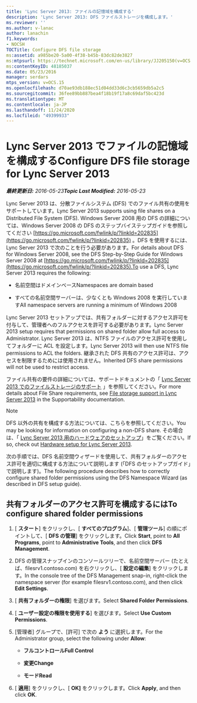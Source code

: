 ```yaml
---
title: 'Lync Server 2013: ファイルの記憶域を構成する'
description: 'Lync Server 2013: DFS ファイルストレージを構成します。'
ms.reviewer: ''
ms.author: v-lanac
author: lanachin
f1.keywords:
- NOCSH
TOCTitle: Configure DFS file storage
ms:assetid: a985be20-5a00-4f38-b45b-83dc82de3827
ms:mtpsurl: https://technet.microsoft.com/en-us/library/JJ205150(v=OCS.15)
ms:contentKeyID: 48185037
ms.date: 05/23/2016
manager: serdars
mtps_version: v=OCS.15
ms.openlocfilehash: d70ae93db188ec51d04dd33d6c3cb5659db5a2c5
ms.sourcegitcommit: 36fee89bb887bea4f18b19f17a8c69daf5bc423d
ms.translationtype: MT
ms.contentlocale: ja-JP
ms.lasthandoff: 11/24/2020
ms.locfileid: "49399933"
---
```

# <a name="configure-dfs-file-storage-for-lync-server-2013"></a><span data-ttu-id="5e09f-103">Lync Server 2013 でファイルの記憶域を構成する</span><span class="sxs-lookup"><span data-stu-id="5e09f-103">Configure DFS file storage for Lync Server 2013</span></span>

<div data-xmlns="http://www.w3.org/1999/xhtml">

<div class="topic" data-xmlns="http://www.w3.org/1999/xhtml" data-msxsl="urn:schemas-microsoft-com:xslt" data-cs="https://msdn.microsoft.com/">

<div data-asp="https://msdn2.microsoft.com/asp">



</div>

<div id="mainSection">

<div id="mainBody"><span data-ttu-id="5e09f-104">

<span> </span></span><span class="sxs-lookup"><span data-stu-id="5e09f-104">

<span> </span></span></span>

<span data-ttu-id="5e09f-105">_**最終更新日:** 2016-05-23_</span><span class="sxs-lookup"><span data-stu-id="5e09f-105">_**Topic Last Modified:** 2016-05-23_</span></span>

<span data-ttu-id="5e09f-106">Lync Server 2013 は、分散ファイルシステム (DFS) でのファイル共有の使用をサポートしています。</span><span class="sxs-lookup"><span data-stu-id="5e09f-106">Lync Server 2013 supports using file shares on a Distributed File System (DFS).</span></span> <span data-ttu-id="5e09f-107">Windows Server 2008 用の DFS の詳細については、Windows Server 2008 の DFS のステップバイステップガイドを参照してください [https://go.microsoft.com/fwlink/p/?linkId=202835](https://go.microsoft.com/fwlink/p/?linkid=202835) 。DFS を使用するには、Lync Server 2013 で次のことを行う必要があります。</span><span class="sxs-lookup"><span data-stu-id="5e09f-107">For details about DFS for Windows Server 2008, see the DFS Step-by-Step Guide for Windows Server 2008 at [https://go.microsoft.com/fwlink/p/?linkId=202835](https://go.microsoft.com/fwlink/p/?linkid=202835).To use a DFS, Lync Server 2013 requires the following:</span></span>

  - <span data-ttu-id="5e09f-108">名前空間はドメインベース</span><span class="sxs-lookup"><span data-stu-id="5e09f-108">Namespaces are domain based</span></span>

  - <span data-ttu-id="5e09f-109">すべての名前空間サーバーは、少なくとも Windows 2008 を実行しています</span><span class="sxs-lookup"><span data-stu-id="5e09f-109">All namespace servers are running a minimum of Windows 2008</span></span>

<span data-ttu-id="5e09f-110">Lync Server 2013 セットアップでは、共有フォルダーに対するアクセス許可を付与して、管理者へのフルアクセスを許可する必要があります。</span><span class="sxs-lookup"><span data-stu-id="5e09f-110">Lync Server 2013 setup requires that permissions on shared folder allow full access to Administrator.</span></span> <span data-ttu-id="5e09f-111">Lync Server 2013 は、NTFS ファイルのアクセス許可を使用してフォルダーに ACL を設定します。</span><span class="sxs-lookup"><span data-stu-id="5e09f-111">Lync Server 2013 will then use NTFS file permissions to ACL the folders.</span></span> <span data-ttu-id="5e09f-112">継承された DFS 共有のアクセス許可は、アクセスを制限するためには使用されません。</span><span class="sxs-lookup"><span data-stu-id="5e09f-112">Inherited DFS share permissions will not be used to restrict access.</span></span>

<span data-ttu-id="5e09f-113">ファイル共有の要件の詳細については、サポートドキュメントの「 [Lync Server 2013 でのファイルストレージのサポート](lync-server-2013-file-storage-support.md) 」を参照してください。</span><span class="sxs-lookup"><span data-stu-id="5e09f-113">For more details about File Share requirements, see [File storage support in Lync Server 2013](lync-server-2013-file-storage-support.md) in the Supportability documentation.</span></span>

<div>


> [!NOTE]  
> <span data-ttu-id="5e09f-114">DFS 以外の共有を構成する方法については、こちらを参照してください。</span><span class="sxs-lookup"><span data-stu-id="5e09f-114">You may be looking for information on configuring a non-DFS share.</span></span> <span data-ttu-id="5e09f-115">その場合は、「 <A href="lync-server-2013-hardware-setup.md">Lync Server 2013 用のハードウェアのセットアップ</A>」をご覧ください。</span><span class="sxs-lookup"><span data-stu-id="5e09f-115">If so, check out <A href="lync-server-2013-hardware-setup.md">Hardware setup for Lync Server 2013</A>.</span></span>



</div>

<span data-ttu-id="5e09f-116">次の手順では、DFS 名前空間ウィザードを使用して、共有フォルダーのアクセス許可を適切に構成する方法について説明します (「DFS のセットアップガイド」で説明します)。</span><span class="sxs-lookup"><span data-stu-id="5e09f-116">The following procedure describes how to correctly configure shared folder permissions using the DFS Namespace Wizard (as described in DFS setup guide).</span></span>

<div>

## <a name="to-configure-shared-folder-permissions"></a><span data-ttu-id="5e09f-117">共有フォルダーのアクセス許可を構成するには</span><span class="sxs-lookup"><span data-stu-id="5e09f-117">To configure shared folder permissions</span></span>

1.  <span data-ttu-id="5e09f-118">[ **スタート**] をクリックし、[ **すべてのプログラム**]、[ **管理ツール**] の順にポイントして、[ **DFS の管理**] をクリックします。</span><span class="sxs-lookup"><span data-stu-id="5e09f-118">Click **Start**, point to **All Programs**, point to **Administrative Tools**, and then click **DFS Management**.</span></span>

2.  <span data-ttu-id="5e09f-119">DFS の管理スナップインのコンソールツリーで、名前空間サーバー (たとえば、filesrv1.contoso.com) を右クリックし、[ **設定の編集**] をクリックします。</span><span class="sxs-lookup"><span data-stu-id="5e09f-119">In the console tree of the DFS Management snap-in, right-click the namespace server (for example filesrv1.contoso.com), and then click **Edit Settings**.</span></span>

3.  <span data-ttu-id="5e09f-120">[ **共有フォルダーの権限**] を選びます。</span><span class="sxs-lookup"><span data-stu-id="5e09f-120">Select **Shared Folder Permissions**.</span></span>

4.  <span data-ttu-id="5e09f-121">[ **ユーザー設定の権限を使用する**] を選びます。</span><span class="sxs-lookup"><span data-stu-id="5e09f-121">Select **Use Custom Permissions**.</span></span>

5.  <span data-ttu-id="5e09f-122">[管理者] グループで、[許可] で次の **よう** に選択します。</span><span class="sxs-lookup"><span data-stu-id="5e09f-122">For the Administrator group, select the following under **Allow**:</span></span>
    
      - <span data-ttu-id="5e09f-123">**フルコントロール**</span><span class="sxs-lookup"><span data-stu-id="5e09f-123">**Full Control**</span></span>
    
      - <span data-ttu-id="5e09f-124">**変更**</span><span class="sxs-lookup"><span data-stu-id="5e09f-124">**Change**</span></span>
    
      - <span data-ttu-id="5e09f-125">**モード**</span><span class="sxs-lookup"><span data-stu-id="5e09f-125">**Read**</span></span>

6.  <span data-ttu-id="5e09f-126">[ **適用**] をクリックし、[ **OK]** をクリックします。</span><span class="sxs-lookup"><span data-stu-id="5e09f-126">Click **Apply**, and then click **OK**.</span></span>

<span data-ttu-id="5e09f-127"></div>

</div>

<span> </span>

</div>

</div>

</span><span class="sxs-lookup"><span data-stu-id="5e09f-127"></div>

</div>

<span> </span>

</div>

</div>

</span></span></div>

